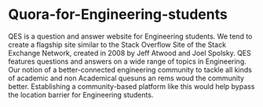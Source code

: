 # Quora-for-Engineering-students
QES is a question and answer website for Engineering students. We tend to create a flagship site similar to the Stack Overflow Site of the Stack Exchange Network, created in 2008 by Jeff Atwood and Joel Spolsky. QES features questions and answers on a wide range of topics in Engineering. Our notion of a better-connected engineering community to tackle all kinds of academic and non Academical quesuns an rems woud the community better. Establishing a community-based platform like this would help bypass the location barrier for Engineering students.
